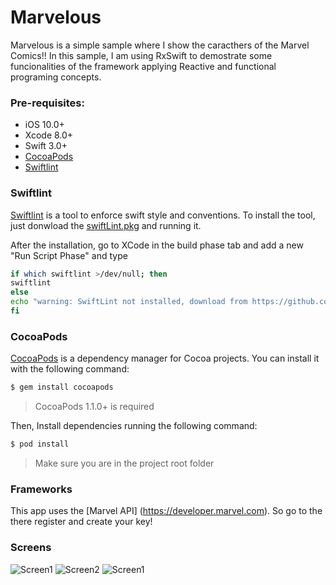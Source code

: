 # Marvelous

Marvelous is a simple sample where I show the caracthers of the Marvel Comics!! 
In this sample, I am using RxSwift to demostrate some funcionalities of the framework applying Reactive and functional programing concepts. 


### Pre-requisites:
- iOS 10.0+
- Xcode 8.0+
- Swift 3.0+
- [CocoaPods](https://cocoapods.org/)
- [Swiftlint](https://github.com/realm/SwiftLint)

### Swiftlint
[Swiftlint](https://github.com/realm/SwiftLint) is a tool to enforce swift style and conventions. 
To install the tool, just donwload the [swiftLint.pkg](https://github.com/realm/SwiftLint/releases/download/0.13.0/SwiftLint.pkg) and running it.

After the installation, go to XCode in the build phase tab and add a new "Run Script Phase" and type

```bash
if which swiftlint >/dev/null; then
swiftlint
else
echo "warning: SwiftLint not installed, download from https://github.com/realm/SwiftLint"
fi
```

### CocoaPods

[CocoaPods](http://cocoapods.org) is a dependency manager for Cocoa projects. You can install it with the following command:

```bash
$ gem install cocoapods
```

> CocoaPods 1.1.0+ is required

Then, Install dependencies running the following command:

```bash
$ pod install
```
> Make sure you are in the project root folder


### Frameworks

This app uses the [Marvel API] (https://developer.marvel.com). So go to the there register and create your key!



### Screens

![Screen1](http://i.imgur.com/F0KbV8h.png)
![Screen2](http://i.imgur.com/lZQY5GI.png)
![Screen1](http://i.imgur.com/0PsUyPb.png)
